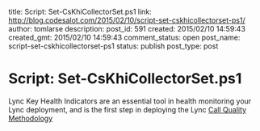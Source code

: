 title: Script: Set-CsKhiCollectorSet.ps1
link: http://blog.codesalot.com/2015/02/10/script-set-cskhicollectorset-ps1/
author: tomlarse
description: 
post_id: 591
created: 2015/02/10 14:59:43
created_gmt: 2015/02/10 14:59:43
comment_status: open
post_name: script-set-cskhicollectorset-ps1
status: publish
post_type: post

# Script: Set-CsKhiCollectorSet.ps1

Lync Key Health Indicators are an essential tool in health monitoring your Lync deployment, and is the first step in deploying the Lync [Call Quality Methodology ](http://blogs.technet.com/b/jenstr/archive/2013/10/23/call-quality-methodology-cqm.aspx)